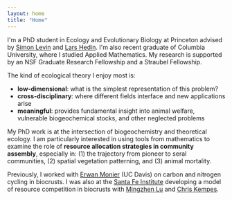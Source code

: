 ```yaml
---
layout: home
title: "Home"
---
```

I'm a PhD student in Ecology and Evolutionary Biology at Princeton advised by [Simon Levin](https://eeb.princeton.edu/people/simon-levin) and [Lars Hedin](https://eeb.princeton.edu/people/lars-hedin). I'm also recent graduate of Columbia University, where I studied Applied Mathematics. My research is supported by an NSF Graduate Research Fellowship and a Straubel Fellowship.

The kind of ecological theory I enjoy most is:
<ul>
    <li><b>low-dimensional</b>: what is the simplest representation of this problem?</li>
    <li><b>cross-disciplinary</b>: where different fields interface and new applications arise</li>
    <li><b>meaningful</b>: provides fundamental insight into animal welfare, vulnerable biogeochemical stocks, and other neglected problems</li>
</ul>  

My PhD work is at the intersection of biogeochemistry and theoretical ecology. I am particularly interested in using tools from mathematics to examine the role of <b>resource allocation strategies in community assembly</b>, especially in: (1) the trajectory from pioneer to seral communities, (2) spatial vegetation patterning, and (3) animal mortality.

Previously, I worked with [Erwan Monier](https://lawr.ucdavis.edu/people/faculty/monier-erwan) (UC Davis) on carbon and nitrogen cycling in biocrusts. I was also at the [Santa Fe Institute](https://www.santafe.edu/) developing a model of resource competition in biocrusts with [Mingzhen Lu](https://www.mingzhenlu-lab.com/) and [Chris Kempes](https://www.santafe.edu/people/profile/chris-kempes).